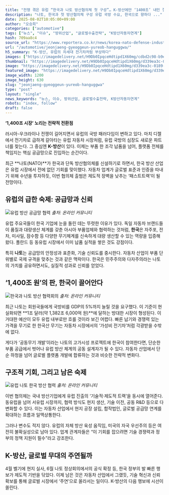 ```yaml
---
title: "전쟁 겪은 유럽 “한국과 나토 방산협의체 첫 구성”… K-방산에만 ‘1400조’ 내민 절박한 속사정"
description: "나토, 한국과 첫 방산협의체 구성 유럽 국방 수요, 한국으로 향하다 ..."
date: 2025-08-02T10:05:00+09:00
author: "오승희"
categories: ["automotive"]
tags: ["뉴스", "이슈", "방위산업", "글로벌수출전략", "K방산자동차연계"]
hash: 709aa8c4
source_url: "https://www.reportera.co.kr/news/korea-nato-defense-industry-council-launches-in-september/"
url: "/automotive/jeonjaeng-gyeoggeun-yureob-hanguggwa/"
h5_summary: "K-방산, 유럽의 차세대 전기차처럼 부상하다"
images: ["https://imagedelivery.net/H9Db0IpqceHdtipd1X60mg/cdbd2c98-b9ec-4308-d5a5-d4a315ff6e00/public", "https://imagedelivery.net/H9Db0IpqceHdtipd1X60mg/7a586406-442c-4007-acad-045c7c1e0e00/public", "https://imagedelivery.net/H9Db0IpqceHdtipd1X60mg/d339ea3c-0189-4fac-37c7-933ea4bb8b00/public", "https://imagedelivery.net/H9Db0IpqceHdtipd1X60mg/170e5355-c10d-4413-f139-dda719663500/public"]
thumbnail: "https://imagedelivery.net/H9Db0IpqceHdtipd1X60mg/d339ea3c-0189-4fac-37c7-933ea4bb8b00/public"
image: "https://imagedelivery.net/H9Db0IpqceHdtipd1X60mg/d339ea3c-0189-4fac-37c7-933ea4bb8b00/public"
featured_image: "https://imagedelivery.net/H9Db0IpqceHdtipd1X60mg/d339ea3c-0189-4fac-37c7-933ea4bb8b00/public"
image_width: 1200
image_height: 630
slug: "jeonjaeng-gyeoggeun-yureob-hanguggwa"
type: "post"
layout: "single"
news_keywords: "뉴스, 이슈, 방위산업, 글로벌수출전략, K방산자동차연계"
robots: "index, follow"
draft: false
---
```


**‘1,400조 시장’ 노리는 전략적 전환점**

러시아-우크라이나 전쟁이 길어지면서 유럽의 국방 패러다임이 변하고 있다. 마치 디젤에서 전기차로 급하게 갈아타는 유럽 자동차 시장처럼, 유럽 국방의 심장도 새로운 파트너를 찾는다. 그 중심엔 **K-방산**이 있다. 이제는 부품 한 조각 납품을 넘어, 플랫폼 전체를 책임지는 핵심 공급망으로 진입하는 순간이다.

최근 **나토(NATO)**가 한국과 단독 방산협의체를 신설하기로 하면서, 한국 방산 산업은 유럽 시장에서 전에 없던 기회를 맞이했다. 자동차 업계가 글로벌 표준과 인증을 따내기 위해 수년을 투자하듯, 이번 협의체 출범은 제도적 장벽을 낮추는 ‘패스트트랙’이 될 전망이다.

## 유럽의 급한 숙제: 공급망과 신뢰

![유럽 방산 공급망 협력](https://imagedelivery.net/H9Db0IpqceHdtipd1X60mg/7a586406-442c-4007-acad-045c7c1e0e00/public)
*출처: 온라인 커뮤니티*


유럽 주요국들이 한국 기업에 눈을 돌린 데는 뚜렷한 이유가 있다. 독일 자동차 브랜드들이 품질과 대량생산 체계를 갖춘 아시아 부품업체와 협력하는 것처럼, **한국**은 자주포, 전차, 미사일, 잠수함 등 다양한 무기체계를 신속하게 대량 생산할 수 있는 역량을 입증해 왔다. 폴란드 등 동유럽 시장에서 이미 납품 실적을 쌓은 것도 강점이다.

특히 **나토**는 공급망의 안정성과 표준화, 기술 신뢰도를 중시한다. 자동차 산업이 부품 단위별로 국제 규격을 맞추는 것과 같은 맥락이다. 한국은 민주주의와 다자주의라는 나토의 가치를 공유하면서도, 실질적 성과로 신뢰를 얻었다.

## ‘1,400조 원’의 판, 한국이 끌어안다

![한국과 나토 방산 협력회의](https://imagedelivery.net/H9Db0IpqceHdtipd1X60mg/170e5355-c10d-4413-f139-dda719663500/public)
*출처: 온라인 커뮤니티*


최근 나토는 회원국들에게 국방비를 GDP의 5%까지 늘릴 것을 요구했다. 이 기준이 현실화되면 **1조 달러(약 1,382조 6,000억 원)**에 달하는 방대한 시장이 형성된다. 이 거대한 예산이 모두 유럽 내부로만 흐를 것이라 보긴 어렵다. 빠른 납기와 경쟁력 있는 가격을 무기로 한 한국산 무기는 자동차 시장에서의 ‘가성비 전기차’처럼 각광받을 수밖에 없다.

게다가 ‘공동무기 개발’이라는 나토의 고가시성 프로젝트에 한국이 참여한다면, 단순한 부품 공급에서 벗어나 유럽 방산 체계의 공동 설계자가 될 수 있다. 자동차 산업에서 단순 하청을 넘어 글로벌 플랫폼 개발에 합류하는 것과 비슷한 전략적 변화다.

## 구조적 기회, 그리고 남은 숙제

![유럽 나토 한국 방산 협력](https://imagedelivery.net/H9Db0IpqceHdtipd1X60mg/cdbd2c98-b9ec-4308-d5a5-d4a315ff6e00/public)
*출처: 온라인 커뮤니티*


이번 협의체는 국내 방산기업에게 유럽 진출의 ‘기술적·제도적 트랙’을 동시에 열어준다. 동유럽을 넘어 서유럽 시장까지, 협력 방식도 현지 생산, 기술 이전, 공동 R&D 등으로 다변화할 수 있다. 이는 자동차 산업에서 현지 공장 설립, 합작법인, 글로벌 공급망 연계를 확대하는 흐름과 일맥상통한다.

그러나 변수도 적지 않다. 유럽의 자체 방산 육성 움직임, 미국의 자국 우선주의 등은 여전히 불확실성으로 남아 있다. 업계 관계자들은 “이 기회를 잡으려면 기술 경쟁력과 정부의 정책 지원이 필수”라고 강조한다.

## K-방산, 글로벌 무대의 주연될까

4월 벨기에 현지 실사, 6월 나토 정상회의에서의 공식 확정 등, 한국 정부의 발 빠른 행보가 제도적 기반을 닦았다. 이제 남은 것은 자동차 산업에서 그랬듯, 기술 혁신과 신뢰 확보를 통해 글로벌 시장에서 ‘주연’으로 올라서는 일이다. K-방산의 다음 행보에 시선이 쏠린다.
